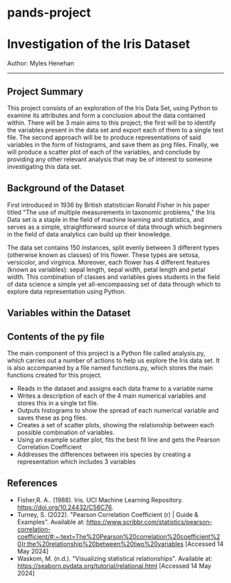 # pands-project

# Investigation of the Iris Dataset
Author: Myles Henehan
***

## Project Summary
This project consists of an exploration of the Iris Data Set, using Python to examine its attributes and form a conclusion about the data contained within. There will be 3 main aims to this project; the first will be to identify the variables present in the data set and export each of them to a single text file. The second approach will be to produce representations of said variables in the form of histograms, and save them as png files. Finally, we will produce a scatter plot of each of the variables, and conclude by providing any other relevant analysis that may be of interest to someone investigating this data set.

## Background of the Dataset
First introduced in 1936 by British statistician Ronald Fisher in his paper titled "The use of multiple measurements in taxonomic problems," the Iris Data set is a staple in the field of machine learning and statistics, and serves as a simple, straightforward source of data through which beginners in the field of data analytics can build up their knowledge.

The data set contains 150 instances, split evenly between 3 different types (otherwise known as classes) of Iris flower. These types are setosa, versicolor, and virginica. Moreover, each flower has 4 different features (known as variables): sepal length, sepal width, petal length and petal width. This combination of classes and variables gives students in the field of data science a simple yet all-encompassing set of data through which to explore data representation using Python.

## Variables within the Dataset


## Contents of the py file
The main component of this project is a Python file called analysis.py, which carries out a number of actions to help us explore the Iris data set. It is also accompanied by a file named functions.py, which stores the main functions created for this project.

- Reads in the dataset and assigns each data frame to a variable name
- Writes a description of each of the 4 main numerical variables and stores this in a single txt file.
- Outputs histograms to show the spread of each numerical variable and saves these as png files.
- Creates a set of scatter plots, showing the relationship between each possible combination of variables.
- Using an example scatter plot, fits the best fit line and gets the Pearson Correlation Coefficient
- Addresses the differences between iris species by creating a representation which includes 3 variables

## References
- Fisher,R. A.. (1988). Iris. UCI Machine Learning Repository. https://doi.org/10.24432/C56C76.
- Turney, S. (2022). "Pearson Correlation Coefficient (r) | Guide & Examples". Available at: https://www.scribbr.com/statistics/pearson-correlation-coefficient/#:~:text=The%20Pearson%20correlation%20coefficient%20(r,the%20relationship%20between%20two%20variables [Accessed 14 May 2024]
- Waskom, M. (n.d.). "Visualizing statistical relationships". Available at: https://seaborn.pydata.org/tutorial/relational.html [Accessed 14 May 2024]